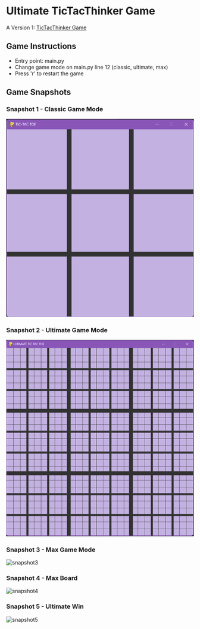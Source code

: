 # Ultimate TicTacThinker Game

A
Version 1: [TicTacThinker Game](https://github.com/techgirldiaries/TicTacThinker)

## Game Instructions

- Entry point: main.py
- Change game mode on main.py line 12 (classic, ultimate, max)
- Press 'r' to restart the game

## Game Snapshots

### Snapshot 1 - Classic Game Mode
![snapshot1](snapshots/snapshot1.png)

### Snapshot 2 - Ultimate Game Mode
![snapshot2](snapshots/snapshot2.png)

### Snapshot 3 - Max Game Mode
![snapshot3](snapshots/snapshot3.png)

### Snapshot 4 - Max Board
![snapshot4](snapshots/snapshot4.png)

### Snapshot 5 - Ultimate Win
![snapshot5](snapshots/snapshot5.png)
